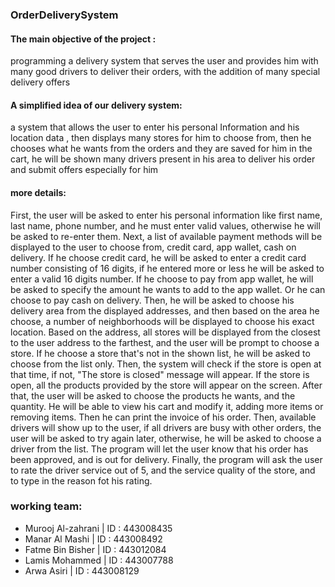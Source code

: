 ### OrderDeliverySystem

#### The main objective of the project :
programming a delivery system that serves the user and provides him with many good drivers to deliver their orders, with the addition of many special delivery offers
#### A simplified idea of our delivery system:
a system that allows the user to enter his personal Information and his location data , then displays many stores for him to choose from, then he chooses what he wants from the orders and they are saved for him in the cart, he will be shown many drivers present in his area to deliver his order and submit offers especially for him


#### more details:
First, the user will be asked to enter his personal information like first name, last name, phone number,
and he must enter valid values, otherwise he will be asked to re-enter them.
Next, a list of available payment methods will be displayed to the user to choose from,
credit card, app wallet, cash on delivery. If he choose credit card, he will be asked to 
enter a credit card number consisting of 16 digits, if he entered more or less
he will be asked to enter a valid 16 digits number. If he choose to pay from app wallet, 
he will be asked to specify the amount he wants to add to the app wallet. Or he can choose 
to pay cash on delivery. Then, he will be asked to choose his delivery area from the displayed addresses,
and then based on the area he choose, a number of neighborhoods will be displayed to choose his exact location.
Based on the address, all stores will be displayed from the closest to the user address to the farthest,
and the user will be prompt to choose a store. If he choose a store that's not in the shown list,
he will be asked to choose from the list only. Then, the system will check if the store is open at that time, 
if not, "The store is closed" message will appear. 
If the store is open, all the products provided by the store will appear on the screen.
After that, the user will be asked to choose the products he wants, and the quantity. He will be able to view his cart and modify it,
adding more items or removing items. Then he can print the invoice of his order.
Then, available drivers will show up to the user, if all drivers are busy with other orders, the user will be asked to try again later, 
otherwise, he will be asked to choose a driver from the list. The program will let the user know that his order has been approved,
and is out for delivery.
Finally, the program will ask the user to rate the driver service out of 5, and the service quality of the store, and to 
type in the reason fot his rating. 




### working team:
* Murooj Al-zahrani | ID : 443008435
* Manar Al Mashi    | ID : 443008492
* Fatme Bin Bisher  | ID : 443012084
* Lamis Mohammed    | ID : 443007788
* Arwa Asiri        | ID : 443008129
